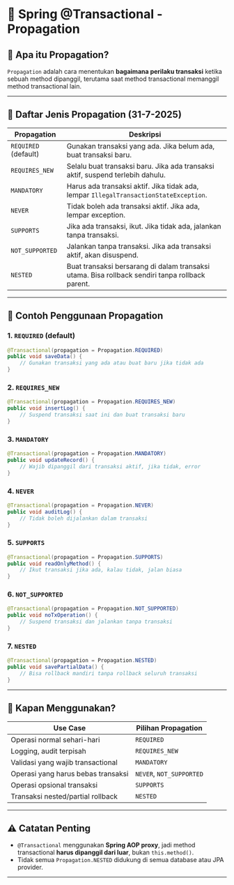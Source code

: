 
# 🌱 Spring @Transactional - Propagation

## 📌 Apa itu Propagation?

`Propagation` adalah cara menentukan **bagaimana perilaku transaksi** ketika sebuah method dipanggil, terutama saat method transactional memanggil method transactional lain.

---

## 🔄 Daftar Jenis Propagation (31-7-2025)

| Propagation           | Deskripsi                                                                                  |
|-----------------------|---------------------------------------------------------------------------------------------|
| `REQUIRED` (default)  | Gunakan transaksi yang ada. Jika belum ada, buat transaksi baru.                            |
| `REQUIRES_NEW`        | Selalu buat transaksi baru. Jika ada transaksi aktif, suspend terlebih dahulu.              |
| `MANDATORY`           | Harus ada transaksi aktif. Jika tidak ada, lempar `IllegalTransactionStateException`.      |
| `NEVER`               | Tidak boleh ada transaksi aktif. Jika ada, lempar exception.                                |
| `SUPPORTS`            | Jika ada transaksi, ikut. Jika tidak ada, jalankan tanpa transaksi.                         |
| `NOT_SUPPORTED`       | Jalankan tanpa transaksi. Jika ada transaksi aktif, akan disuspend.                         |
| `NESTED`              | Buat transaksi bersarang di dalam transaksi utama. Bisa rollback sendiri tanpa rollback parent. |

---

## 📘 Contoh Penggunaan Propagation

### 1. `REQUIRED` (default)
```java
@Transactional(propagation = Propagation.REQUIRED)
public void saveData() {
    // Gunakan transaksi yang ada atau buat baru jika tidak ada
}
```

### 2. `REQUIRES_NEW`
```java
@Transactional(propagation = Propagation.REQUIRES_NEW)
public void insertLog() {
    // Suspend transaksi saat ini dan buat transaksi baru
}
```

### 3. `MANDATORY`
```java
@Transactional(propagation = Propagation.MANDATORY)
public void updateRecord() {
    // Wajib dipanggil dari transaksi aktif, jika tidak, error
}
```

### 4. `NEVER`
```java
@Transactional(propagation = Propagation.NEVER)
public void auditLog() {
    // Tidak boleh dijalankan dalam transaksi
}
```

### 5. `SUPPORTS`
```java
@Transactional(propagation = Propagation.SUPPORTS)
public void readOnlyMethod() {
    // Ikut transaksi jika ada, kalau tidak, jalan biasa
}
```

### 6. `NOT_SUPPORTED`
```java
@Transactional(propagation = Propagation.NOT_SUPPORTED)
public void noTxOperation() {
    // Suspend transaksi dan jalankan tanpa transaksi
}
```

### 7. `NESTED`
```java
@Transactional(propagation = Propagation.NESTED)
public void savePartialData() {
    // Bisa rollback mandiri tanpa rollback seluruh transaksi
}
```

---

## 🎯 Kapan Menggunakan?

| Use Case                        | Pilihan Propagation |
|----------------------------------|----------------------|
| Operasi normal sehari-hari       | `REQUIRED`           |
| Logging, audit terpisah          | `REQUIRES_NEW`       |
| Validasi yang wajib transactional| `MANDATORY`          |
| Operasi yang harus bebas transaksi | `NEVER`, `NOT_SUPPORTED` |
| Operasi opsional transaksi       | `SUPPORTS`           |
| Transaksi nested/partial rollback| `NESTED`             |

---

## ⚠️ Catatan Penting
- `@Transactional` menggunakan **Spring AOP proxy**, jadi method transactional **harus dipanggil dari luar**, bukan `this.method()`.
- Tidak semua `Propagation.NESTED` didukung di semua database atau JPA provider.

---
